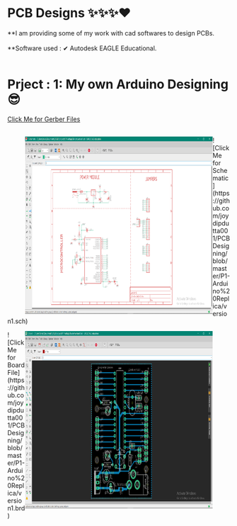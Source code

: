 # PCB Designs ✨✨✨❤
**I am providing some of my work with cad softwares to design PCBs.
<br></br>
**Software used : ✔ Autodesk EAGLE Educational.
<br></br>

# Prject : 1: My own Arduino Designing 😎
[Click Me for Gerber Files](https://github.com/joydipdutta001/PCBDesigning/tree/master/P1-Arduino%20Replica/version1_2020-08-09)
<br></br>
<figure>
    <img align='left' src="https://github.com/joydipdutta001/PCBDesigning/blob/master/ScreanShots/Screenshot%20(117).png" width='800' height='400'>
</figure>
![Click Me for Schematic](https://github.com/joydipdutta001/PCBDesigning/blob/master/P1-Arduino%20Replica/version1.sch)

<figure>
    <img align='right' src="https://github.com/joydipdutta001/PCBDesigning/blob/master/ScreanShots/Screenshot%20(116).png" width='800' height='400'>
</figure>
![Click Me for Board File](https://github.com/joydipdutta001/PCBDesigning/blob/master/P1-Arduino%20Replica/version1.brd)
<br></br>


